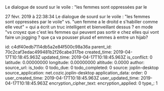Le dialogue de sourd sur le voile : \"les femmes sont oppressées par le

27 févr. 2019 à 22:38:34
Le dialogue de sourd sur le voile : \"les femmes sont oppressées par le
voile\" vs. \"uen femme a le droitd e s\'habiller comme elle veut\" =
qui a écrit un truc intelligent et bienveillant dessus ? en mode \"vs
croyez que c\'est les femmes qui peuvent pas sortir e chez elles qui
vont faire un jogging ? que ça va pousser plusd ef emmes à emtre un
hijab?


id: c4df40edb7114db5a2e84f500c98a36a
parent_id: 70c2caf3edac499481b2f26cabe317be
created_time: 2019-04-17T10:18:45.963Z
updated_time: 2019-04-17T10:18:45.963Z
is_conflict: 0
latitude: 0.00000000
longitude: 0.00000000
altitude: 0.0000
author: 
source_url: 
is_todo: 0
todo_due: 0
todo_completed: 0
source: joplin-desktop
source_application: net.cozic.joplin-desktop
application_data: 
order: 0
user_created_time: 2019-04-17T10:18:45.963Z
user_updated_time: 2019-04-17T10:18:45.963Z
encryption_cipher_text: 
encryption_applied: 0
type_: 1